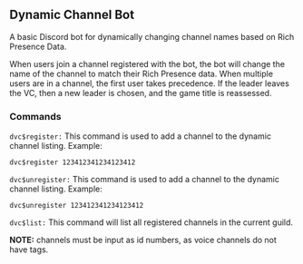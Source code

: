 ## Dynamic Channel Bot

A basic Discord bot for dynamically changing channel names based on Rich Presence Data.

When users join a channel registered with the bot, the bot will change the name of the channel to match their Rich Presence data. When multiple users are in a channel, the first user takes precedence. If the leader leaves the VC, then a new leader is chosen, and the game title is reassessed.

### Commands

`dvc$register:` This command is used to add a channel to the dynamic channel listing. Example:
```
dvc$register 123412341234123412
```
`dvc$unregister:` This command is used to add a channel to the dynamic channel listing. Example:
```
dvc$unregister 123412341234123412
```
`dvc$list:` This command will list all registered channels in the current guild.

**NOTE:** channels must be input as id numbers, as voice channels do not have tags.
